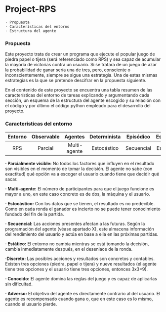 Project-RPS
===========


    · Propuesta
    · Características del entorno
    · Estructura del agente

### Propuesta
Este proyecto trata de crear un programa que ejecute el popular juego de piedra papel o tijera (será referenciado como RPS) y sea capaz de acumular la mayoría de victorias contra un usuario. Si se tratara de un juego de azar la probabilidad de ganar sería una de tres, pero, consciente o inconscientemente, siempre se sigue una estrategia. Una de estas mismas estrategias es la que se pretende descifrar en la propuesta siguiente.

En el contenido de este proyecto se encuentra una tabla resumen de las características del entorno de tareas explicando y argumentando cada sección, un esquema de la estructura del agente escogido y su relación con el código y por último el código python empleado para el desarrollo del proyecto.
### Características del entorno

Entorno | Observable| Agentes | Determinista | Episódico | Estático | Discreto | Conocido | Adverso |
:---: | :---: | :---: | :---: | :---: | :---: | :---: | :---: | :---: |
 RPS | Parcial | Multi-agente | Estocástico | Secuencial | Estático |  Discreto |  Conocido | Adverso |

**· Parcialmente visible:**
	No todos los factores que influyen en el resultado son visibles en el momento de tomar la decisión. El agente no sabe (con exactitud) qué opción va a escoger el usuario cuando tiene que decidir qué sacar.

**· Multi-agente:**
	El número de participantes para que el juego funcione es mayor a uno, en este caso concreto es de dos, la máquina y el usuario.

**· Estocástico:**
	Con los datos que se tienen, el resultado es no predecible. Como en cada ronda el ganador es incierto no se puede tener conocimiento fundado del fin de la partida.

**· Secuencial:**
	Las acciones presentes afectan a las futuras. Según la programación del agente (véase apartado X), este almacena información del rendimiento del usuario y actúa en base a ella en las próximas partidas.

**· Estático:**
	El entorno no cambia mientras se está tomando la decisión, cambia inmediatamente después, en el desenlace de la ronda.

**·Discreto:**
	Las posibles acciones y resultados son concretos y contables. Existen tres opciones (piedra, papel o tijera) y nueve resultados (el agente tiene tres opciones y el usuario tiene tres opciones, entonces 3x3=9).

**· Conocido:**
	El agente domina las reglas del juego y es capaz de aplicarlas sin dificultad.

**· Adverso:**
	El objetivo del agente es directamente contrario al del usuario. El agente es recompensado cuando gana o, que en este caso es lo mismo, cuando el usuario pierde.
